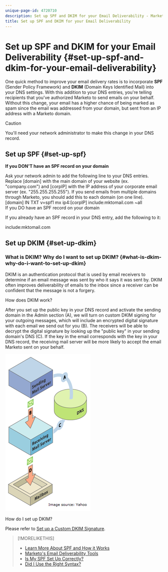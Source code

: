 ```yaml
---
unique-page-id: 4720710
description: Set up SPF and DKIM for your Email Deliverability - Marketo Docs - Product Documentation
title: Set up SPF and DKIM for your Email Deliverability
---
```


# Set up SPF and DKIM for your Email Deliverability {#set-up-spf-and-dkim-for-your-email-deliverability}

One quick method to improve your email delivery rates is to incorporate **SPF** (Sender Policy Framework) and **DKIM** (Domain Keys Identified Mail) into your DNS settings. With this addition to your DNS entries, you're telling recipients that you've authorized Marketo to send emails on your behalf. Without this change, your email has a higher chance of being marked as spam since the email was addressed from your domain, but sent from an IP address with a Marketo domain.

>[!CAUTION]
>
>You'll need your network administrator to make this change in your DNS record.

## Set up SPF {#set-up-spf}

**If you DON'T have an SPF record on your domain**

Ask your network admin to add the following line to your DNS entries. Replace [domain] with the main domain of your website (ex. "company.com") and [corpIP] with the IP address of your corporate email server (ex. "255.255.255.255"). If you send emails from multiple domains through Marketo, you should add this to each domain (on one line).
[domain] IN TXT v=spf1 mx ip4:[corpIP] include:mktomail.com ~all   
If you DO have an SPF record on your domain

If you already have an SPF record in your DNS entry, add the following to it:

include:mktomail.com

## Set up DKIM {#set-up-dkim}

### What is DKIM? Why do I want to set up DKIM? {#what-is-dkim-why-do-i-want-to-set-up-dkim}

DKIM is an authentication protocol that is used by email receivers to determine if an email message was sent by who it says it was sent by. DKIM often improves deliverability of emails to the inbox since a receiver can be confident that the message is not a forgery.

How does DKIM work?

After you set up the public key in your DNS record and activate the sending domain in the Admin section (A), we will turn on custom DKIM signing for your outgoing messages, which will include an encrypted digital signature with each email we send out for you (B). The receivers will be able to decrypt the digital signature by looking up the "public key" in your sending domain's DNS (C). If the key in the email corresponds with the key in your DNS record, the receiving mail server will be more likely to accept the email Marketo sent on your behalf.

![](assets/image2015-1-12-13-3a56-3a55.png)

How do I set up DKIM?

Please refer to [Set up a Custom DKIM Signature](set-up-a-custom-dkim-signature.md).

>[!MORELIKETHIS]
>
>* [Learn More About SPF and How it Works](http://www.open-spf.org/Introduction/)
>* [Marketo's Email Deliverability Tools](https://www.marketo.com/software/email-marketing/email-deliverability/)
>* [Is My SPF Set Up Correctly?](http://www.kitterman.com/spf/validate.html)
>* [Did I Use the Right Syntax?](http://www.open-spf.org/SPF_Record_Syntax/)
>

